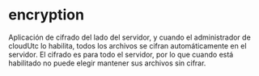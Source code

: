 # encryption
Aplicación de cifrado del lado del servidor, y cuando el administrador de cloudUtc lo habilita, todos los archivos se cifran automáticamente en el servidor. El cifrado es para todo el servidor, por lo que cuando está habilitado no puede elegir mantener sus archivos sin cifrar. 
